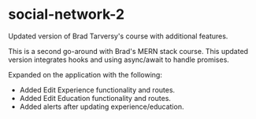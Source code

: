 # social-network-2

Updated version of Brad Tarversy's course with additional features.

This is a second go-around with Brad's MERN stack course. This updated version integrates hooks and using async/await to handle promises.

Expanded on the application with the following:

- Added Edit Experience functionality and routes.
- Added Edit Education functionality and routes.
- Added alerts after updating experience/education.
